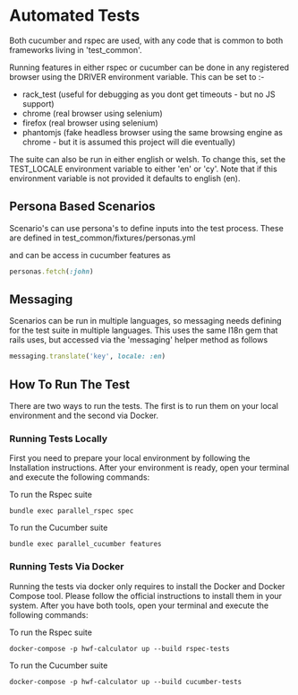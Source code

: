 # Automated Tests

Both cucumber and rspec are used, with any code that is common to both frameworks
living in 'test_common'.

Running features in either rspec or cucumber can be done in any registered browser
using the DRIVER environment variable.  This can be set to :-

* rack_test (useful for debugging as you dont get timeouts - but no JS support)
* chrome (real browser using selenium)
* firefox (real browser using selenium)
* phantomjs (fake headless browser using the same browsing engine as chrome - but it is assumed this project will die eventually)

The suite can also be run in either english or welsh.  To change this, set the TEST_LOCALE environment
variable to either 'en' or 'cy'.  Note that if this environment variable is not provided it 
defaults to english (en).

## Persona Based Scenarios

Scenario's can use persona's to define inputs into the test process.
These are defined in test_common/fixtures/personas.yml

and can be access in cucumber features as 

```ruby
personas.fetch(:john)
```


## Messaging

Scenarios can be run in multiple languages, so messaging needs defining for the test
suite in multiple languages.
This uses the same I18n gem that rails uses, but accessed via the 'messaging' helper method
as follows

```ruby
messaging.translate('key', locale: :en)

```


## How To Run The Test

There are two ways to run the tests. The first is to run them on your local environment and the second via Docker.

### Running Tests Locally

First you need to prepare your local environment by following the Installation instructions. After your environment is ready, open your terminal and execute the following commands:

To run the Rspec suite
```
bundle exec parallel_rspec spec
```

To run the Cucumber suite
```
bundle exec parallel_cucumber features
```

### Running Tests Via Docker

Running the tests via docker only requires to install the Docker and Docker Compose tool. Please follow the official instructions to install them in your system. After you have both tools, open your terminal and execute the following commands:

To run the Rspec suite
```
docker-compose -p hwf-calculator up --build rspec-tests
```

To run the Cucumber suite
```
docker-compose -p hwf-calculator up --build cucumber-tests
```
